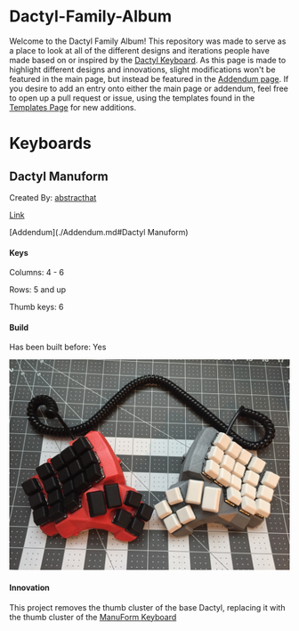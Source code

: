 # Dactyl-Family-Album

Welcome to the Dactyl Family Album! This repository was made to serve as a place to look at all of the different designs and iterations people have made based on or inspired by the [Dactyl Keyboard](https://github.com/adereth/dactyl-keyboard). As this page is made to highlight different designs and innovations, slight modifications won't be featured in the main page, but instead be featured in the [Addendum page](./Addendum.md). If you desire to add an entry onto either the main page or addendum, feel free to open up a pull request or issue, using the templates found in the [Templates Page](./Templates.md) for new additions. 

# Keyboards

## Dactyl Manuform

Created By: [abstracthat](https://github.com/abstracthat)  

[Link](https://github.com/abstracthat/dactyl-manuform)

[Addendum](./Addendum.md#Dactyl Manuform)

#### Keys 

Columns: 4 - 6

Rows: 5 and up

Thumb keys: 6

#### Build

Has been built before: Yes

![Pic of build or model here](.\Pics\DactylManuform.jpg)

#### Innovation

This project removes the thumb cluster of the base Dactyl, replacing it with the thumb cluster of the [ManuForm Keyboard](https://github.com/jeffgran/ManuForm)